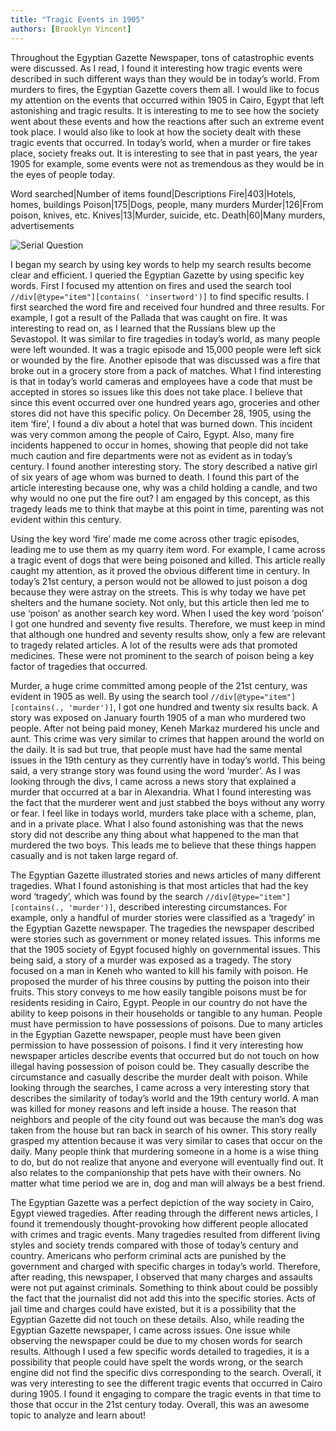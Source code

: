 ```yaml
---
title: "Tragic Events in 1905"
authors: [Brooklyn Vincent]
---
```

Throughout the Egyptian Gazette Newspaper, tons of catastrophic events were discussed. As I read, I found it interesting how tragic events were described in such different ways than they would be in today’s world.  From murders to fires, the Egyptian Gazette covers them all. I would like to focus my attention on the events that occurred within 1905 in Cairo, Egypt that left astonishing and tragic results. It is interesting to me to see how the society went about these events and how the reactions after such an extreme event took place. I would also like to look at how the society dealt with these tragic events that occurred. In today’s world, when a murder or fire takes place, society freaks out. It is interesting to see that in past years, the year 1905 for example, some events were not as tremendous as they would be in the eyes of people today.

Word searched|Number of items found|Descriptions
Fire|403|Hotels, homes, buildings
Poison|175|Dogs, people, many murders
Murder|126|From poison, knives, etc.
Knives|13|Murder, suicide, etc.
Death|60|Many murders, advertisements

![Serial Question](https://github.com/dig-eg-gaz/dig-eg-gaz.github.io/blob/master/images/analysis-images/vincent-image.png?raw=true)

I began my search by using key words to help my search results become clear and efficient.  I queried the Egyptian Gazette by using specific key words.  First I focused my attention on fires and used the search tool `//div[@type="item"][contains( 'insertword')]` to find specific results. I first searched the word fire and received four hundred and three results. For example, I got a result of the Pallada that was caught on fire.  It was interesting to read on, as I learned that the Russians blew up the Sevastopol. It was similar to fire tragedies in today’s world, as many people were left wounded.  It was a tragic episode and 15,000 people were left sick or wounded by the fire.  Another episode that was discussed was a fire that broke out in a grocery store from a pack of matches. What I find interesting is that in today’s world cameras and employees have a code that must be accepted in stores so issues like this does not take place. I believe that since this event occurred over one hundred years ago, groceries and other stores did not have this specific policy. On December 28, 1905, using the item ‘fire’, I found a div about a hotel that was burned down. This incident was very common among the people of Cairo, Egypt.  Also, many fire incidents happened to occur in homes, showing that people did not take much caution and fire departments were not as evident as in today’s century. I found another interesting story. The story described a native girl of six years of age whom was burned to death. I found this part of the article interesting because one, why was a child holding a candle, and two why would no one put the fire out? I am engaged by this concept, as this tragedy leads me to think that maybe at this point in time, parenting was not evident within this century.

Using the key word ‘fire’ made me come across other tragic episodes, leading me to use them as my quarry item word. For example, I came across a tragic event of dogs that were being poisoned and killed. This article really caught my attention, as it proved the obvious different time in century. In today’s 21st century, a person would not be allowed to just poison a dog because they were astray on the streets. This is why today we have pet shelters and the humane society.  Not only, but this article then led me to use ‘poison’ as another search key word. When I used the key word ‘poison’ I got one hundred and seventy five results. Therefore, we must keep in mind that although one hundred and seventy results show, only a few are relevant to tragedy related articles. A lot of the results were ads that promoted medicines. These were not prominent to the search of poison being a key factor of tragedies that occurred.

Murder, a huge crime committed among people of the 21st century, was evident in 1905 as well. By using the search tool `//div[@type="item"][contains(., 'murder')]`, I got one hundred and twenty six results back.    A story was exposed on January fourth 1905 of a man who murdered two people. After not being paid money, Keneh Markaz murdered his uncle and aunt.  This crime was very similar to crimes that happen around the world on the daily. It is sad but true, that people must have had the same mental issues in the 19th century as they currently have in today’s world. This being said, a very strange story was found using the word ‘murder’. As I was looking through the divs, I came across a news story that explained a murder that occurred at a bar in Alexandria. What I found interesting was the fact that the murderer went and just stabbed the boys without any worry or fear. I feel like in todays world, murders take place with a scheme, plan, and in a private place. What I also found astonishing was that the news story did not describe any thing about what happened to the man that murdered the two boys. This leads me to believe that these things happen casually and is not taken large regard of.

The Egyptian Gazette illustrated stories and news articles of many different tragedies. What I found astonishing is that most articles that had the key word ‘tragedy’, which was found by the search  `//div[@type="item"][contains(., 'murder')]`, described interesting circumstances. For example, only a handful of murder stories were classified as a ‘tragedy’ in the Egyptian Gazette newspaper. The tragedies the newspaper described were stories such as government or money related issues. This informs me that the 1905 society of Egypt focused highly on governmental issues. This being said, a story of a murder was exposed as a tragedy. The story focused on a man in Keneh who wanted to kill his family with poison. He proposed the murder of his three cousins by putting the poison into their fruits. This story conveys to me how easily tangible poisons must be for residents residing in Cairo, Egypt.  People in our country do not have the ability to keep poisons in their households or tangible to any human. People must have permission to have possessions of poisons. Due to many articles in the Egyptian Gazette newspaper, people must have been given permission to have possession of poisons. I find it very interesting how newspaper articles describe events that occurred but do not touch on how illegal having possession of poison could be. They casually describe the circumstance and casually describe the murder dealt with poison.  While looking through the searches, I came across a very interesting story that describes the similarity of today’s world and the 19th century world. A man was killed for money reasons and left inside a house. The reason that neighbors and people of the city found out was because the man’s dog was taken from the house but ran back in search of his owner. This story really grasped my attention because it was very similar to cases that occur on the daily. Many people think that murdering someone in a home is a wise thing to do, but do not realize that anyone and everyone will eventually find out. It also relates to the companionship that pets have with their owners. No matter what time period we are in, dog and man will always be a best friend.

The Egyptian Gazette was a perfect depiction of the way society in Cairo, Egypt viewed tragedies. After reading through the different news articles, I found it tremendously thought-provoking how different people allocated with crimes and tragic events.  Many tragedies resulted from different living styles and society trends compared with those of today’s century and country. Americans who perform criminal acts are punished by the government and charged with specific charges in today’s world. Therefore, after reading, this newspaper, I observed that many charges and assaults were not put against criminals. Something to think about could be possibly the fact that the journalist did not add this into the specific stories. Acts of jail time and charges could have existed, but it is a possibility that the Egyptian Gazette did not touch on these details. Also, while reading the Egyptian Gazette newspaper, I came across issues. One issue while observing the newspaper could be due to my chosen words for search results. Although I used a few specific words detailed to tragedies, it is a possibility that people could have spelt the words wrong, or the search engine did not find the specific divs corresponding to the search. Overall, it was very interesting to see the different tragic events that occurred in Cairo during 1905. I found it engaging to compare the tragic events in that time to those that occur in the 21st century today. Overall, this was an awesome topic to analyze and learn about!
